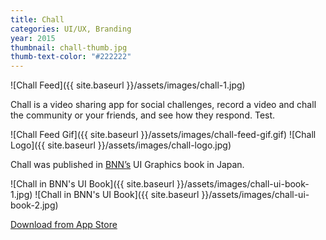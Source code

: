 ```yaml
---
title: Chall
categories: UI/UX, Branding
year: 2015
thumbnail: chall-thumb.jpg
thumb-text-color: "#222222"
---
```


![Chall Feed]({{ site.baseurl }}/assets/images/chall-1.jpg)

<div class="text-block">
  <p>Chall is a video sharing app for social
challenges, record a video and chall the
community or your friends, and see
how they respond. Test.</p>
</div>

![Chall Feed Gif]({{ site.baseurl }}/assets/images/chall-feed-gif.gif)
![Chall Logo]({{ site.baseurl }}/assets/images/chall-logo.jpg)

<div class="palette">
  <div class="palette-swatch" style="background-color: #62bedb;"></div>
  <div class="palette-swatch" style="background-color: #313131;"></div>
  <div class="palette-swatch" style="background-color: #ffffff;"></div>
</div>

<div class="text-block">
  <p>Chall was published in <a href="http://bnn.co.jp">BNN’s</a> UI Graphics book in Japan.</p>
</div>

![Chall in BNN's UI Book]({{ site.baseurl }}/assets/images/chall-ui-book-1.jpg)
![Chall in BNN's UI Book]({{ site.baseurl }}/assets/images/chall-ui-book-2.jpg)

<div class="text-block center-content">
  <a href="https://itunes.apple.com/us/app/chall/id969194272?mt=8" class="button">Download from App Store</a>
</div>
